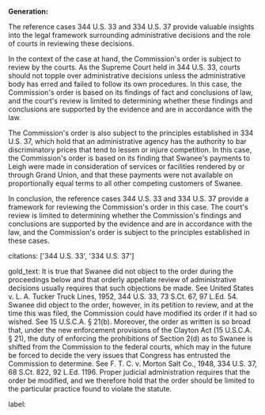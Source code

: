 **Generation:**


The reference cases 344 U.S. 33 and 334 U.S. 37 provide valuable insights into the legal framework surrounding administrative decisions and the role of courts in reviewing these decisions.

In the context of the case at hand, the Commission's order is subject to review by the courts. As the Supreme Court held in 344 U.S. 33, courts should not topple over administrative decisions unless the administrative body has erred and failed to follow its own procedures. In this case, the Commission's order is based on its findings of fact and conclusions of law, and the court's review is limited to determining whether these findings and conclusions are supported by the evidence and are in accordance with the law.

The Commission's order is also subject to the principles established in 334 U.S. 37, which hold that an administrative agency has the authority to bar discriminatory prices that tend to lessen or injure competition. In this case, the Commission's order is based on its finding that Swanee's payments to Leigh were made in consideration of services or facilities rendered by or through Grand Union, and that these payments were not available on proportionally equal terms to all other competing customers of Swanee.

In conclusion, the reference cases 344 U.S. 33 and 334 U.S. 37 provide a framework for reviewing the Commission's order in this case. The court's review is limited to determining whether the Commission's findings and conclusions are supported by the evidence and are in accordance with the law, and the Commission's order is subject to the principles established in these cases.



citations: ['344 U.S. 33', '334 U.S. 37']

gold_text: It is true that Swanee did not object to the order during the proceedings below and that orderly appellate review of administrative decisions usually requires that such objections be made. See United States v. L. A. Tucker Truck Lines, 1952, 344 U.S. 33, 73 S.Ct. 67, 97 L.Ed. 54. Swanee did object to the order, however, in its petition to review, and at the time this was filed, the Commission could have modified its order if it had so wished. See 15 U.S.C.A. § 21(b). Moreover, the order as written is so broad that, under the new enforcement provisions of the Clayton Act (15 U.S.C.A. § 21), the duty of enforcing the prohibitions of Section 2(d) as to Swanee is shifted from the Commission to the federal courts, which may in the future be forced to decide the very issues that Congress has entrusted the Commission to determine. See F. T. C. v. Morton Salt Co., 1948, 334 U.S. 37, 68 S.Ct. 822, 92 L.Ed. 1196. Proper judicial administration requires that the order be modified, and we therefore hold that the order should be limited to the particular practice found to violate the statute.

label: 